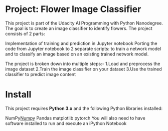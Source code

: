 # Project: Flower Image Classifier
This project is part of the Udacity AI Programming with Python Nanodegree. The goal is to create an image classifier to identify flowers. The project consists of 2 parts:

Implementation of training and prediction in Jupyter notebook
Porting the code from Jupyter notebook to 2 separate scripts: to train a network model and to classify an image based on an existing trained network model.


The project is broken down into multiple steps:-
1.Load and preprocess the image dataset
2.Train the image classifier on your dataset
3.Use the trained classifier to predict image content

# Install
This project requires <b>Python 3.x</b> and the following Python libraries installed:

NumPy[Numpy](http://www.numpy.org/)
Pandas
matplotlib
pytorch
You will also need to have software installed to run and execute an iPython Notebook
